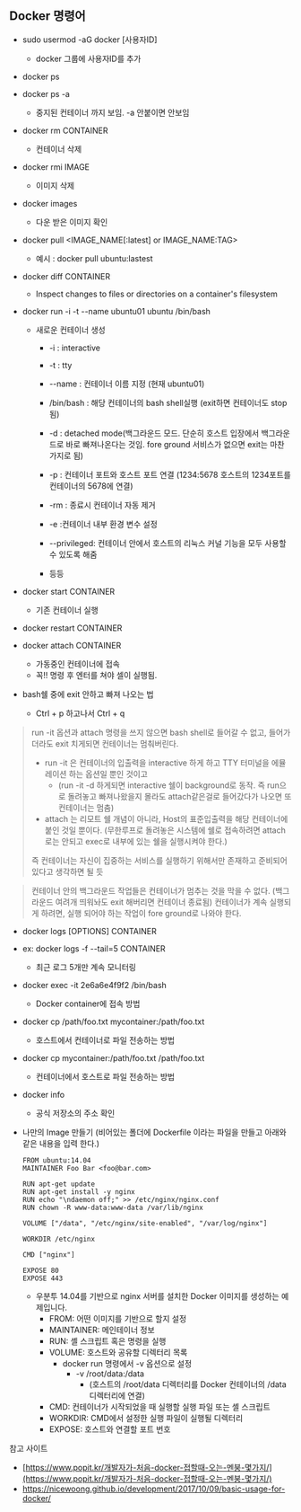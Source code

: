 ## Docker 명령어

- sudo usermod -aG docker [사용자ID]

  - docker 그룹에 사용자ID를 추가

- docker ps

- docker ps -a

  - 중지된 컨테이너 까지 보임. -a 안붙이면 안보임

- docker rm CONTAINER

  - 컨테이너 삭제

- docker rmi IMAGE

  - 이미지 삭제

- docker images

  - 다운 받은 이미지 확인

- docker pull <IMAGE_NAME[:latest] or IMAGE_NAME:TAG>

  - 예시 : docker pull ubuntu:lastest

- docker diff CONTAINER

  - Inspect changes to files or directories on a container's filesystem

- docker run -i -t --name ubuntu01 ubuntu /bin/bash

  - 새로운 컨테이너 생성
    * -i : interactive
    
    * -t : tty
    
    * --name : 컨테이너 이름 지정 (현재 ubuntu01)
    
    * /bin/bash : 해당 컨테이너의 bash shell실행 (exit하면 컨테이너도 stop 됨)
    
    * -d : detached mode(백그라운드 모드. 단순히 호스트 입장에서 백그라운드로 바로 빠져나온다는 것임. fore ground 서비스가 없으면 exit는 마찬가지로 됨)
    
    * -p : 컨테이너 포트와 호스트 포트 연결 (1234:5678 호스트의 1234포트를 컨테이너의 5678에 연결)
    
    * -rm : 종료시 컨테이너 자동 제거
    
    * -e :컨테이너 내부 환경 변수 설정
    
    * --privileged: 컨테이너 안에서 호스트의 리눅스 커널 기능을 모두 사용할 수 있도록 해줌
      
    * 등등
  
- docker start CONTAINER

  - 기존 컨테이너 실행

- docker restart CONTAINER

- docker attach CONTAINER

  - 가동중인 컨테이너에 접속
  - 꼭!! 명령 후 엔터를 쳐야 셀이 실행됨.
  
- bash쉘 중에 exit 안하고 빠져 나오는 법

  - Ctrl + p 하고나서 Ctrl + q


> run -it 옵션과 attach 명령을 쓰지 않으면 bash shell로 들어갈 수 없고, 들어가더라도 exit 치게되면 컨테이너는 멈춰버린다.
>
> * run -it 은 컨테이너의 입출력을 interactive 하게 하고 TTY 터미널을 에뮬레이션 하는 옵션일 뿐인 것이고
>   * (run -it -d 하게되면 interactive 쉘이 background로 동작. 즉 run으로 돌려놓고 빠져나왔을지 몰라도 attach같은걸로 들어갔다가 나오면 또 컨테이너는 멈춤)
> * attach 는 리모트 쉘 개념이 아니라, Host의 표준입출력을 해당 컨테이너에 붙인 것일 뿐이다. (무한루프로 돌려놓은 시스템에 쉘로 접속하려면 attach로는 안되고 exec로 내부에 있는 쉘을 실행시켜야 한다.)
>
> 즉 컨테이너는 자신이 집중하는 서비스를 실행하기 위해서만 존재하고 준비되어 있다고 생각하면 될 듯

> 컨테이너 안의 백그라운드 작업들은 컨테이너가 멈추는 것을 막을 수 없다. (백그라운드 여려개 띄워놔도 exit 해버리면 컨테이너 종료됨)
> 컨테이너가 계속 실행되게 하려면, 실행 되어야 하는 작업이 fore ground로 나와야 한다.

- docker logs [OPTIONS] CONTAINER

- ex: docker logs -f --tail=5 CONTAINER
  
    - 최근 로그 5개만 계속 모니터링
    
- docker exec -it 2e6a6e4f9f2 /bin/bash

  - Docker container에 접속 방법
  
- docker cp /path/foo.txt mycontainer:/path/foo.txt

  - 호스트에서 컨테이너로 파일 전송하는 방법
  
- docker cp mycontainer:/path/foo.txt /path/foo.txt

  - 컨테이너에서 호스트로 파일 전송하는 방법
  
- docker info

  - 공식 저장소의 주소 확인
  
- 나만의 Image 만들기 (비어있는 폴더에 Dockerfile 이라는 파일을 만들고 아래와 같은 내용을 입력 한다.)

    ``` 
    FROM ubuntu:14.04
    MAINTAINER Foo Bar <foo@bar.com>
    
    RUN apt-get update
    RUN apt-get install -y nginx
    RUN echo "\ndaemon off;" >> /etc/nginx/nginx.conf
    RUN chown -R www-data:www-data /var/lib/nginx
    
    VOLUME ["/data", "/etc/nginx/site-enabled", "/var/log/nginx"]
    
    WORKDIR /etc/nginx
    
    CMD ["nginx"]
    
    EXPOSE 80
    EXPOSE 443
    ```

    * 우분투 14.04를 기반으로 nginx 서버를 설치한 Docker 이미지를 생성하는 예제입니다.
      - FROM: 어떤 이미지를 기반으로 할지 설정
      - MAINTAINER: 메인테이너 정보
      - RUN: 셸 스크립트 혹은 명령을 실행
      - VOLUME: 호스트와 공유할 디렉터리 목록
        - docker run 명령에서 -v 옵션으로 설정
          - -v /root/data:/data
            - (호스트의 /root/data 디렉터리를 Docker 컨테이너의 /data 디렉터리에 연결)
      - CMD: 컨테이너가 시작되었을 때 실행할 실행 파일 또는 셸 스크립트
      - WORKDIR: CMD에서 설정한 실행 파일이 실행될 디렉터리
      - EXPOSE: 호스트와 연결할 포트 번호



참고 사이트

* [https://www.popit.kr/개발자가-처음-docker-접할때-오는-멘붕-몇가지/](https://www.popit.kr/개발자가-처음-docker-접할때-오는-멘붕-몇가지/)
* https://nicewoong.github.io/development/2017/10/09/basic-usage-for-docker/